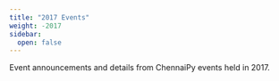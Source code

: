 ```yaml
---
title: "2017 Events"
weight: -2017
sidebar:
  open: false
---
```


Event announcements and details from ChennaiPy events held in 2017.
